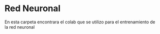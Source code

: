 # Red Neuronal

En esta carpeta encontrara el colab que se utilizo para el entrenamiento de la red neuronal